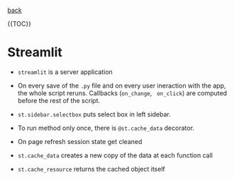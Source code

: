 [back](../README.md)

{{TOC}}

# Streamlit

- `streamlit` is a server application
- On every save of the `.py` file and on every user ineraction with the app, the whole script reruns. Callbacks (`on_change`, ` on_click`) are computed before the rest of the script.
- `st.sidebar.selectbox` puts select box in left sidebar.
- To run method only once, there is `@st.cache_data` decorator.
- On page refresh session state get cleaned

- `st.cache_data` creates a new copy of the data at each function call
- `st.cache_resource` returns the cached object itself
